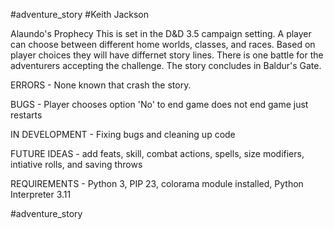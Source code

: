 #adventure_story
#Keith Jackson

Alaundo's Prophecy
This is set in the D&D 3.5 campaign setting. A player can choose between different home worlds, classes, and races. Based on player choices they will have differnet story lines. There is one battle for the adventurers accepting the challenge. The story concludes in Baldur's Gate. 

ERRORS - None known that crash the story. 

BUGS - Player chooses option 'No' to end game does not end game just restarts

IN DEVELOPMENT - Fixing bugs and cleaning up code

FUTURE IDEAS - add feats, skill, combat actions, spells, size modifiers, intiative rolls, and saving throws 

REQUIREMENTS - Python 3, PIP 23, colorama module installed, Python Interpreter 3.11

#adventure_story